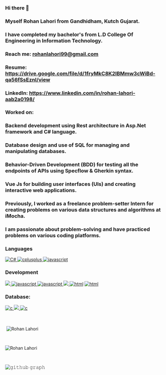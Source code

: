 ### Hi there 👋
### Myself Rohan Lahori from Gandhidham, Kutch Gujarat.
### I have completed my bachelor's from L.D College Of Engineering in Information Technology.


### Reach me: rohanlahori99@gmail.com
### Resume: https://drive.google.com/file/d/1fryMkC8K2IBMmw3cWiBd-qa56fSsEznI/view
### LinkedIn: https://www.linkedin.com/in/rohan-lahori-aab2a0198/   
### Worked on:
<h3><b>Backend development</b> using <b>Rest</b> architecture in <b>Asp.Net</b> framework and <b>C#</b> language.</h3>
<h3><b>Database design</b> and use of <b>SQL</b> for managing and manipulating databases.</h3>
<h3><b>Behavior-Driven Development (BDD)</b> for testing all the endpoints of APIs using <b>Specflow & Gherkin</b> syntax.</h3>
<h3><b>Vue Js</b> for building user interfaces (UIs) and creating interactive web applications.</h3>


### Previously, I worked as a freelance problem-setter Intern for creating problems on various data structures and algorithms at iMocha.

### I am passionate about problem-solving and have practiced problems on various coding platforms.



<!--
**rohanlahori/rohanlahori** is a ✨ _special_ ✨ repository because its `README.md` (this file) appears on your GitHub profile.

Here are some ideas to get you started:

- 🔭 I’m currently working on ...
- 🌱 I’m currently learning ...
- 👯 I’m looking to collaborate on ...
- 🤔 I’m looking for help with ...
- 💬 Ask me about ...
- 📫 How to reach me: ...
- 😄 Pronouns: ...
- ⚡ Fun fact: ...
-->

<h3 align="left">Languages</h3>
<p align="left"> 
  <a href="https://www.cprogramming.com/" target="_blank"><img src="https://img.shields.io/badge/c%23-%23239120.svg?style=for-the-badge&logo=c-sharp&logoColor=white" alt="C#" />
    <a href="https://www.w3schools.com/cpp/" target="_blank"> <img src="https://img.shields.io/badge/C%2B%2B-00599C?style=for-the-badge&logo=c%2B%2B&logoColor=white" alt="cplusplus" /> </a><a href="javascript" target="_blank"> <img src="https://img.shields.io/badge/JavaScript-323330?style=for-the-badge&logo=javascript&logoColor=F7DF1E" alt="javascript" /></a>
  
  <h3 align="left">Development</h3>
  <a href="" target="_blank"> <img src="https://img.shields.io/badge/.NET-5C2D91?style=for-the-badge&logo=.net&logoColor=white"> </a>
  <a href="javascript" target="_blank"> <img src="https://img.shields.io/badge/git-%23F05033.svg?style=for-the-badge&logo=git&logoColor=white" alt="javascript" /> </a>
    <a href="javascript" target="_blank"> <img src="https://img.shields.io/badge/Postman-FF6C37?style=for-the-badge&logo=postman&logoColor=white" alt="javascript" /> </a>
  <a href="html" target="_blank"> <img src="https://img.shields.io/badge/Node.js-43853D?style=for-the-badge&logo=node.js&logoColor=white"> <img src="https://img.shields.io/badge/express.js-%23404d59.svg?style=for-the-badge&logo=express&logoColor=%2361DAFB" alt="html" /></a>
    <a href="html" target="_blank"> <img src="https://img.shields.io/badge/Redux-593D88?style=for-the-badge&logo=redux&logoColor=white" alt="html" /> </a>
  
  <h3 align="left">Database:</h3>
  <a href="" target="_blank"> <img src="https://img.shields.io/badge/MongoDB-4EA94B?style=for-the-badge&logo=mongodb&logoColor=white" alt="c" />
    <a href="" target="_blank"> <img src="https://img.shields.io/badge/Microsoft%20SQL%20Server-CC2927?style=for-the-badge&logo=microsoft%20sql%20server&logoColor=white"/>
    </a>  <a href="" target="_blank"> <img src="https://img.shields.io/badge/MySQL-005C84?style=for-the-badge&logo=mysql&logoColor=white" alt="c" /> </a><br><br><br>
  
  <p>&nbsp;<img align="center" src="https://github-readme-stats.vercel.app/api?username=rohanlahori&show_icons=true&locale=en&theme=radical" alt="Rohan Lahori" /></p><br>


<p><img align="center" src="https://github-readme-streak-stats.herokuapp.com/?user=rohanlahori&theme=radical" alt="Rohan Lahori" /></p>

  
  <br/>

![𝚐𝚒𝚝𝚑𝚞𝚋 𝚐𝚛𝚊𝚙𝚑](https://activity-graph.herokuapp.com/graph?username=rohanlahori&theme=react-dark&hide_border=true&area=true)

<br/>


